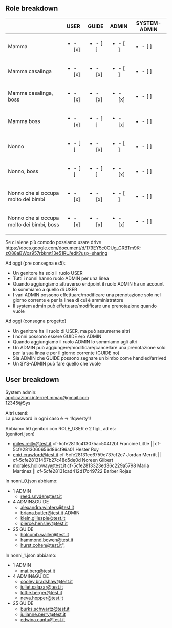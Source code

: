 ## Role breakdown

|  | USER | GUIDE | ADMIN | SYSTEM-ADMIN |
| --- | --- | --- | --- | --- |
| Mamma | <ul><li> - [x] </li></ul> | <ul><li> - [ ] </li></ul> | <ul><li> - [ ] </li></ul> | <ul><li> - [ ] </li></ul> |
| Mamma casalinga | <ul><li> - [x] </li></ul> | <ul><li> - [x] </li></ul> | <ul><li> - [ ] </li></ul> | <ul><li> - [ ] </li></ul> |
| Mamma casalinga, boss | <ul><li> - [x] </li></ul> | <ul><li> - [x] </li></ul> | <ul><li> - [x] </li></ul> | <ul><li> - [ ] </li></ul> |
| Mamma boss | <ul><li> - [x] </li></ul> | <ul><li> - [ ] </li></ul> | <ul><li> - [x] </li></ul> | <ul><li> - [ ] </li></ul> |
| Nonno | <ul><li> - [ ] </li></ul> | <ul><li> - [x] </li></ul> | <ul><li> - [ ] </li></ul> | <ul><li> - [ ] </li></ul> |
| Nonno, boss | <ul><li> - [ ] </li></ul> | <ul><li> - [ ] </li></ul> | <ul><li> - [x] </li></ul> | <ul><li> - [ ] </li></ul> |
| Nonno che si occupa molto dei bimbi | <ul><li> - [x] </li></ul> | <ul><li> - [x] </li></ul> | <ul><li> - [ ] </li></ul> | <ul><li> - [ ] </li></ul> |
| Nonno che si occupa molto dei bimbi, boss | <ul><li> - [x] </li></ul> | <ul><li> - [x] </li></ul> | <ul><li> - [x] </li></ul> | <ul><li> - [ ] </li></ul> |

Se ci viene più comodo possiamo usare drive https://docs.google.com/document/d/179EY5c0OUg_GRBTm9K-zO88aBWxs957rbkmt13e51RU/edit?usp=sharing

Ad oggi (pre consegna es5):  
- Un genitore ha solo il ruolo USER  
- Tutti i nonni hanno ruolo ADMIN per una linea
- Quando aggiungiamo attraverso endpoint il ruolo ADMIN ha un account lo sommiamo a quello di USER
- I vari ADMIN possono effettuare/modificare una prenotazione solo nel giorno corrente e per la linea di cui è amministratore
- Il system admin può effettuare/modificare una prenotazione quando vuole

Ad oggi (consegna progetto)
- Un genitore ha il ruolo di USER, ma può assumerne altri
- I nonni possono essere GUIDE e/o ADMIN
- Quando aggiungiamo il ruolo ADMIN lo sommiamo agli altri
- Un ADMIN può aggiungere/modificare/cancellare una prenotazione solo per la sua linea e per il giorno corrente (GUIDE no)
- Sia ADMIN che GUIDE possono segnare un bimbo come handled/arrived
- Un SYS-ADMIN può fare quello che vuole

## User breakdown
System admin:   
applicazioni.internet.mmap@gmail.com  
12345@Sys  

Altri utenti:    
La password in ogni caso è -> 1!qwerty1!

Abbiamo 50 genitori con ROLE_USER e 2 figli, ad es:  
(genitori.json)
- miles.reilly@test.it        cf-5cfe2813c413075ac504f2bf Francine Little || cf-5cfe2813060656d86cf96a01 Hester Roy
- enid.crawford@test.it       cf-5cfe28131ee6759e737cf2c7 Jordan Merritt || cf-5cfe28131467b27c48d5de0d Noreen Gilbert
- morales.holloway@test.it    cf-5cfe2813323ed36c229a5798 Maria Martinez || cf-5cfe28131cad412d17c49722 Barber Rojas

In nonni_0.json abbiamo:
- 1 ADMIN  
  * reed.snyder@test.it   
- 4 ADMIN&GUIDE   
  * alexandra.winters@test.it   
  * briana.butler@test.it ADMIN  
  * klein.gillespie@test.it
  * pierce.hensley@test.it
- 25 GUIDE  
  * holcomb.waller@test.it  
  * hammond.bowen@test.it  
  * hurst.cohen@test.it",
  
In nonni_1.json abbiamo:
- 1 ADMIN  
  * mai.berg@test.it   
- 4 ADMIN&GUIDE   
  * cooley.bradshaw@test.it      
  * juliet.salazar@test.it   
  * lottie.berger@test.it  
  * neva.hopper@test.it
- 25 GUIDE   
  * burks.schwartz@test.it  
  * julianne.perry@test.it  
  * edwina.cantu@test.it  
